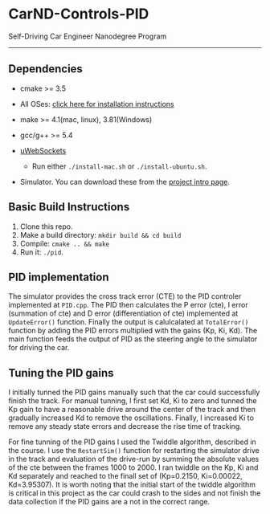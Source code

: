 # CarND-Controls-PID
Self-Driving Car Engineer Nanodegree Program

---

## Dependencies

* cmake >= 3.5
 * All OSes: [click here for installation instructions](https://cmake.org/install/)
* make >= 4.1(mac, linux), 3.81(Windows)
* gcc/g++ >= 5.4
* [uWebSockets](https://github.com/uWebSockets/uWebSockets)
  * Run either `./install-mac.sh` or `./install-ubuntu.sh`.
  
* Simulator. You can download these from the [project intro page](https://github.com/udacity/self-driving-car-sim/releases).

## Basic Build Instructions

1. Clone this repo.
2. Make a build directory: `mkdir build && cd build`
3. Compile: `cmake .. && make`
4. Run it: `./pid`. 

## PID implementation
The simulator provides the cross track error (CTE) to the PID controler implemented at `PID.cpp`. The PID then calculates the P error (cte), I error (summation of cte) and D error (differentiation of cte) implemented at `UpdateError()` function. Finally the output is calulcalated at `TotalError()` function by adding the PID errors multiplied with the gains (Kp, Ki, Kd). The main function feeds the output of PID as the steering angle to the simulator for driving the car.

## Tuning the PID gains
I initially tunned the PID gains manually such that the car could successfully finish the track. For manual tunning, I first set Kd, Ki to zero and tunned the Kp gain to have a reasonable drive around the center of the track and then gradually increased Kd to remove the oscillations. Finally, I increased Ki to remove any steady state errors and decrease the rise time of tracking.

For fine tunning of the PID gains I used the Twiddle algorithm, described in the course. I use the `RestartSim()` function for restarting the simulator drive in the track and evaluation of the drive-run by summing the absolute values of the cte between the frames 1000 to 2000. I ran twiddle on the Kp, Ki and Kd separately and reached to the finall set of (Kp=0.2150, Ki=0.00022, Kd=3.95307). It is worth noting that the initial start of the twiddle algorithm is critical in this project as the car could crash to the sides and not finish the data collection if the PID gains are a not in the correct range.  

